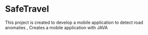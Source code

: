 # SafeTravel
This project is created to develop a mobile application to detect road anomalies ,
Creates a mobile application with JAVA
